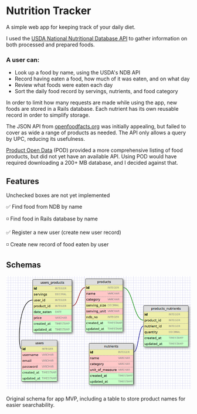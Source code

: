 # Nutrition Tracker

A simple web app for keeping track of your daily diet.

I used the <a href='https://ndb.nal.usda.gov/ndb/api/doc' target="_blank">USDA National Nutritional Database API</a> to gather information on both processed and prepared foods.

### A user can:

* Look up a food by name, using the USDA's NDB API
* Record having eaten a food, how much of it was eaten, and on what day
* Review what foods were eaten each day
* Sort the daily food record by servings, nutrients, and food category

In order to limit how many requests are made while using the app, new foods are stored in a Rails database. Each nutrient has its own reusable record in order to simplify storage.

The JSON API from <a href="http://openfoodfacts.org" target="_blank">openfoodfacts.org</a> was initially appealing, but failed to cover as wide a range of products as needed. The API only allows a query by UPC, reducing its usefulness.

<a href="http://www.product-open-data.com/navigate/">Product Open Data</a> (POD) provided a more comprehensive listing of food products, but did not yet have an available API. Using POD would have required downloading a 200+ MB database, and I decided against that.

## Features

Unchecked boxes are not yet implemented

:white_check_mark: Find food from NDB by name

:white_medium_small_square: Find food in Rails database by name

:white_check_mark: Register a new user (create new user record)

:white_medium_small_square: Create new record of food eaten by user

## Schemas

<img src="mvp-schema.png" title="MVP Schema"/>

Original schema for app MVP, including a table to store product names for easier searchability.
